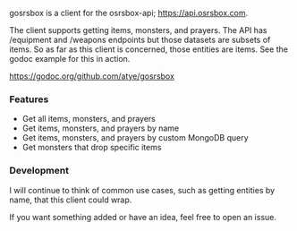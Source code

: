 gosrsbox is a client for the osrsbox-api; https://api.osrsbox.com.

The client supports getting items, monsters, and prayers. The API has /equipment and /weapons endpoints but those datasets are subsets of items.
So as far as this client is concerned, those entities are items. See the godoc example for this in action.

https://godoc.org/github.com/atye/gosrsbox

### Features
- Get all items, monsters, and prayers
- Get items, monsters, and prayers by name
- Get items, monsters, and prayers by custom MongoDB query
- Get monsters that drop specific items

### Development
I will continue to think of common use cases, such as getting entities by name, that this client could wrap.

If you want something added or have an idea, feel free to open an issue.